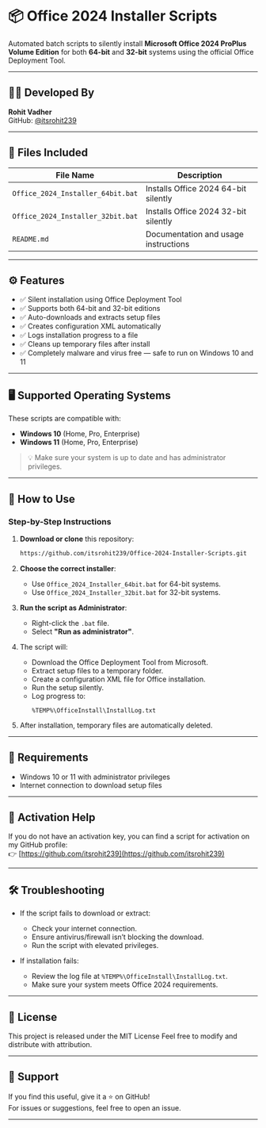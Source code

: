 # 📦 Office 2024 Installer Scripts

Automated batch scripts to silently install **Microsoft Office 2024 ProPlus Volume Edition** for both **64-bit** and **32-bit** systems using the official Office Deployment Tool.

---

## 🧑‍💻 Developed By

**Rohit Vadher**  
GitHub: [@itsrohit239](https://github.com/itsrohit239)

---

## 📁 Files Included

| File Name                          | Description                                      |
|-----------------------------------|--------------------------------------------------|
| `Office_2024_Installer_64bit.bat` | Installs Office 2024 64-bit silently             |
| `Office_2024_Installer_32bit.bat` | Installs Office 2024 32-bit silently             |
| `README.md`                       | Documentation and usage instructions             |

---

## ⚙️ Features

- ✅ Silent installation using Office Deployment Tool  
- ✅ Supports both 64-bit and 32-bit editions  
- ✅ Auto-downloads and extracts setup files  
- ✅ Creates configuration XML automatically  
- ✅ Logs installation progress to a file  
- ✅ Cleans up temporary files after install
- ✅ Completely malware and virus free — safe to run on Windows 10 and 11  

---

## 🖥️ Supported Operating Systems

These scripts are compatible with:

- **Windows 10** (Home, Pro, Enterprise)
- **Windows 11** (Home, Pro, Enterprise)

> 💡 Make sure your system is up to date and has administrator privileges.

---

## 🚀 How to Use

### Step-by-Step Instructions

1. **Download or clone** this repository:
   ```bash
   https://github.com/itsrohit239/Office-2024-Installer-Scripts.git
   ```

2. **Choose the correct installer**:
   - Use `Office_2024_Installer_64bit.bat` for 64-bit systems.
   - Use `Office_2024_Installer_32bit.bat` for 32-bit systems.

3. **Run the script as Administrator**:
   - Right-click the `.bat` file.
   - Select **"Run as administrator"**.

4. The script will:
   - Download the Office Deployment Tool from Microsoft.
   - Extract setup files to a temporary folder.
   - Create a configuration XML file for Office installation.
   - Run the setup silently.
   - Log progress to:  
     ```
     %TEMP%\OfficeInstall\InstallLog.txt
     ```

5. After installation, temporary files are automatically deleted.

---

## 📌 Requirements

- Windows 10 or 11 with administrator privileges  
- Internet connection to download setup files  

---
## 🔑 Activation Help

If you do not have an activation key, you can find a script for activation on my GitHub profile:  
👉 [https://github.com/itsrohit239](https://github.com/itsrohit239)

---


## 🛠 Troubleshooting

- If the script fails to download or extract:
  - Check your internet connection.
  - Ensure antivirus/firewall isn’t blocking the download.
  - Run the script with elevated privileges.

- If installation fails:
  - Review the log file at `%TEMP%\OfficeInstall\InstallLog.txt`.
  - Make sure your system meets Office 2024 requirements.

---

## 📄 License

This project is released under the MIT License
Feel free to modify and distribute with attribution.

---


## 🙌 Support

If you find this useful, give it a ⭐ on GitHub!  
For issues or suggestions, feel free to open an issue. 

---
